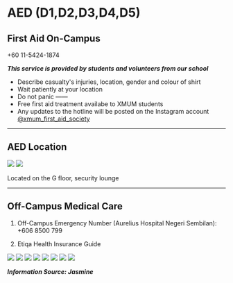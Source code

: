 # AED (D1,D2,D3,D4,D5)

## First Aid On-Campus

+60 11-5424-1874

**_This service is provided by students and volunteers from our school_**

- Describe casualty's injuries, location, gender and colour of shirt
- Wait patiently at your location
- Do not panic
  ——
- Free first aid treatment availabe to XMUM students
- Any updates to the hotline will be posted on the Instagram account [@xmum_first_aid_society](https://www.instagram.com/xmum_first_aid_society/)

---

## AED Location

<div class="image-slide">
<img src="https://img.xmummap.com/AED%20%286%29.webp" />
<img src="https://img.xmummap.com/AED%20%287%29.webp" />
</div>

Located on the G floor, security lounge

---

## Off-Campus Medical Care

1. Off-Campus Emergency Number (Aurelius Hospital Negeri Sembilan): +606 8500 799

2. Etiqa Health Insurance Guide

<div class="image-slide">
<img src="https://img.xmummap.com/11_healthy%20%281%29.webp" />
<img src="https://img.xmummap.com/11_healthy%20%282%29.webp" />
<img src="https://img.xmummap.com/11_healthy%20%283%29.webp" />
<img src="https://img.xmummap.com/11_healthy%20%284%29.webp" />
<img src="https://img.xmummap.com/11_healthy%20%285%29.webp" />
<img src="https://img.xmummap.com/11_healthy%20%286%29.webp" />
<img src="https://img.xmummap.com/11_healthy%20%287%29.webp" />
<img src="https://img.xmummap.com/11_healthy%20%288%29.webp" />
</div>

**_Information Source: Jasmine_**
